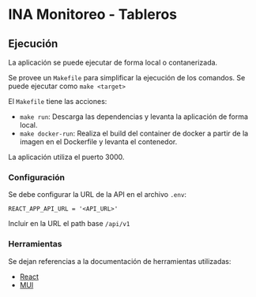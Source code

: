 # INA Monitoreo - Tableros

## Ejecución
La aplicación se puede ejecutar de forma local o contanerizada. 

Se provee un  `Makefile` para simplificar la ejecución de los comandos. Se puede ejecutar como `make <target>`

El `Makefile` tiene las acciones:
* `make run`: Descarga las dependencias y levanta la aplicación de forma local.
* `make docker-run`: Realiza el build del container de docker a partir de la imagen en el Dockerfile y levanta el contenedor.

La aplicación utiliza el puerto 3000.

### Configuración
Se debe configurar la URL de la API en el archivo `.env`:

```
REACT_APP_API_URL = '<API_URL>'
```

Incluir en la URL el path base `/api/v1`

### Herramientas

Se dejan referencias a la documentación de herramientas utilizadas:
* [React](https://react.dev/)
* [MUI](https://mui.com/)
